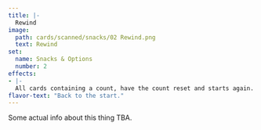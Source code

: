 ```yaml
---
title: |-
  Rewind
image: 
  path: cards/scanned/snacks/02 Rewind.png
  text: Rewind
set:
  name: Snacks & Options
  number: 2
effects: 
- |-
  All cards containing a count, have the count reset and starts again.
flavor-text: "Back to the start."
---
```

Some actual info about this thing TBA.
